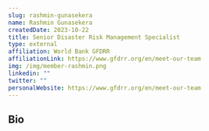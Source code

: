 ```yaml
---
slug: rashmin-gunasekera
name: Rashmin Gunasekera
createdDate: 2023-10-22
title: Senior Disaster Risk Management Specialist
type: external
affiliation: World Bank GFDRR
affiliationLink: https://www.gfdrr.org/en/meet-our-team
img: /img/member-rashmin.png
linkedin: ""
twitter: ""
personalWebsite: https://www.gfdrr.org/en/meet-our-team
---
```


## Bio
